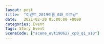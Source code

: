```yaml
---
layout: post
title:  "이벤트_2019여름_0화_오프닝"
date:   2021-02-20 05:00:00 +0000
categories: Event
Tags: Story Event
SceneCode: ["scene_evt190627_cp0_q1_s10"]
---
```

